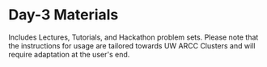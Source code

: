# Day-3 Materials
Includes Lectures, Tutorials, and Hackathon problem sets.
Please note that the instructions for usage are tailored towards UW ARCC Clusters and will require adaptation at the user's end.
